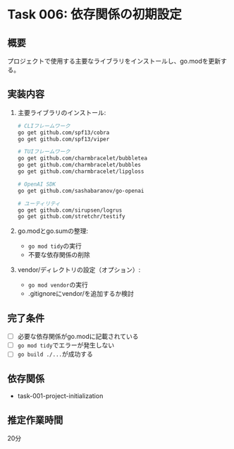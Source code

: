 # Task 006: 依存関係の初期設定

## 概要
プロジェクトで使用する主要なライブラリをインストールし、go.modを更新する。

## 実装内容
1. 主要ライブラリのインストール:
   ```bash
   # CLIフレームワーク
   go get github.com/spf13/cobra
   go get github.com/spf13/viper
   
   # TUIフレームワーク
   go get github.com/charmbracelet/bubbletea
   go get github.com/charmbracelet/bubbles
   go get github.com/charmbracelet/lipgloss
   
   # OpenAI SDK
   go get github.com/sashabaranov/go-openai
   
   # ユーティリティ
   go get github.com/sirupsen/logrus
   go get github.com/stretchr/testify
   ```

2. go.modとgo.sumの整理:
   - `go mod tidy`の実行
   - 不要な依存関係の削除

3. vendor/ディレクトリの設定（オプション）:
   - `go mod vendor`の実行
   - .gitignoreにvendor/を追加するか検討

## 完了条件
- [ ] 必要な依存関係がgo.modに記載されている
- [ ] `go mod tidy`でエラーが発生しない
- [ ] `go build ./...`が成功する

## 依存関係
- task-001-project-initialization

## 推定作業時間
20分